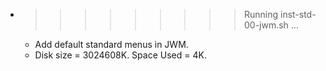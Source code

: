 * >>>>>>>>> Running inst-std-00-jwm.sh ...
  * Add default standard menus in JWM.
  * Disk size = 3024608K. Space Used = 4K.
